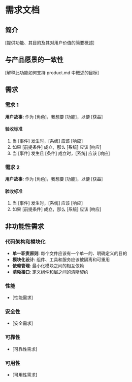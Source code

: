 # 需求文档

## 简介

[提供功能、其目的及其对用户价值的简要概述]

## 与产品愿景的一致性

[解释此功能如何支持 product.md 中概述的目标]

## 需求

### 需求 1

**用户故事:** 作为 [角色]，我想要 [功能]，以便 [获益]

#### 验收标准

1. 当 [事件] 发生时，[系统] 应该 [响应]
2. 如果 [前提条件] 成立，那么 [系统] 应该 [响应]
3. 当 [事件] 发生且 [条件] 成立时，[系统] 应该 [响应]

### 需求 2

**用户故事:** 作为 [角色]，我想要 [功能]，以便 [获益]

#### 验收标准

1. 当 [事件] 发生时，[系统] 应该 [响应]
2. 如果 [前提条件] 成立，那么 [系统] 应该 [响应]

## 非功能性需求

### 代码架构和模块化
- **单一职责原则**: 每个文件应该有一个单一的、明确定义的目的
- **模块化设计**: 组件、工具和服务应该被隔离和可重用
- **依赖管理**: 最小化模块之间的相互依赖
- **清晰接口**: 定义组件和层之间的清晰契约

### 性能
- [性能需求]

### 安全性
- [安全需求]

### 可靠性
- [可靠性需求]

### 可用性
- [可用性需求]